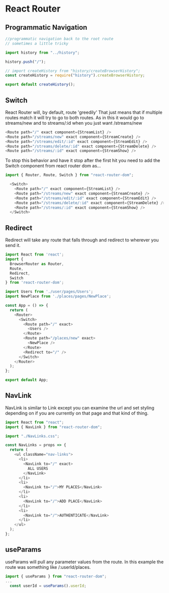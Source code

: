 # React Router

## Programmatic Navigation

```javascript
//programmatic navigation back to the root route
// sometimes a little tricky

import history from "../history";

history.push("/");
```

```javascript
// import createHistory from "history/createBrowserHistory";
const createHistory = require("history").createBrowserHistory;

export default createHistory();
```



## Switch

React Router will, by default, route 'greedily' That just means that if multiple routes match it will try to go to both routes. As in this it would go to streams/new and to streams/:id when you just want /streams/new

```javascript
<Route path="/" exact component={StreamList} />
<Route path="/streams/new" exact component={StreamCreate} />
<Route path="/streams/edit/:id" exact component={StreamEdit} />
<Route path="/streams/delete/:id" exact component={StreamDelete} />
<Route path="/streams/:id" exact component={StreamShow} />
```

To stop this behavior and have it stop after the first hit you need to add the Switch component from react router dom as...

```javascript
import { Router, Route, Switch } from "react-router-dom";
```

```javascript
  <Switch>
    <Route path="/" exact component={StreamList} />
    <Route path="/streams/new" exact component={StreamCreate} />
    <Route path="/streams/edit/:id" exact component={StreamEdit} />
    <Route path="/streams/delete/:id" exact component={StreamDelete} />
    <Route path="/streams/:id" exact component={StreamShow} />
  </Switch>
```

## Redirect

Redirect will take any route that falls through and redirect to wherever you send it.

 

```javascript
import React from 'react';
import {
  BrowserRouter as Router,
  Route,
  Redirect,
  Switch
} from 'react-router-dom';

import Users from './user/pages/Users';
import NewPlace from './places/pages/NewPlace';

const App = () => {
  return (
    <Router>
      <Switch>
        <Route path="/" exact>
          <Users />
        </Route>
        <Route path="/places/new" exact>
          <NewPlace />
        </Route>
        <Redirect to="/" />
      </Switch>
    </Router>
  );
};

export default App;
```

## NavLink

NavLink is similar to Link except you can examine the url and set styling depending on if you are currently on that page and that kind of thing. 

```javascript
import React from "react";
import { NavLink } from "react-router-dom";

import "./NavLinks.css";

const NavLinks = props => {
  return (
    <ul className="nav-links">
      <li>
        <NavLink to="/" exact>
          ALL USERS
        </NavLink>
      </li>
      <li>
        <NavLink to="/">MY PLACES</NavLink>
      </li>
      <li>
        <NavLink to="/">ADD PLACE</NavLink>
      </li>
      <li>
        <NavLink to="/">AUTHENTICATE</NavLink>
      </li>
    </ul>
  );
};
```

## useParams

useParams will pull any parameter values from the route. In this example the route was something like /:userId/places. 

```javascript
import { useParams } from "react-router-dom";
...
  const userId = useParams().userId;
```
